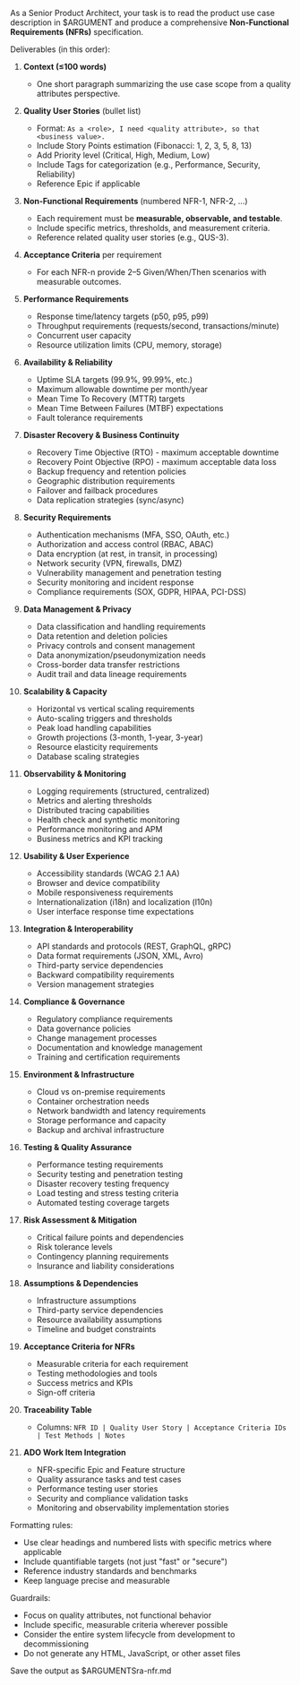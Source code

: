 As a Senior Product Architect, your task is to read the product use case description in $ARGUMENT and produce a comprehensive **Non-Functional Requirements (NFRs)** specification.

Deliverables (in this order):

1) **Context (≤100 words)**
   - One short paragraph summarizing the use case scope from a quality attributes perspective.

2) **Quality User Stories** (bullet list)
   - Format: `As a <role>, I need <quality attribute>, so that <business value>.`
   - Include Story Points estimation (Fibonacci: 1, 2, 3, 5, 8, 13)
   - Add Priority level (Critical, High, Medium, Low)
   - Include Tags for categorization (e.g., Performance, Security, Reliability)
   - Reference Epic if applicable

3) **Non-Functional Requirements** (numbered NFR-1, NFR-2, ...)
   - Each requirement must be **measurable, observable, and testable**.
   - Include specific metrics, thresholds, and measurement criteria.
   - Reference related quality user stories (e.g., QUS-3).

4) **Acceptance Criteria** per requirement
   - For each NFR-n provide 2–5 Given/When/Then scenarios with measurable outcomes.

5) **Performance Requirements**
   - Response time/latency targets (p50, p95, p99)
   - Throughput requirements (requests/second, transactions/minute)
   - Concurrent user capacity
   - Resource utilization limits (CPU, memory, storage)

6) **Availability & Reliability**
   - Uptime SLA targets (99.9%, 99.99%, etc.)
   - Maximum allowable downtime per month/year
   - Mean Time To Recovery (MTTR) targets
   - Mean Time Between Failures (MTBF) expectations
   - Fault tolerance requirements

4) **Disaster Recovery & Business Continuity**
   - Recovery Time Objective (RTO) - maximum acceptable downtime
   - Recovery Point Objective (RPO) - maximum acceptable data loss
   - Backup frequency and retention policies
   - Geographic distribution requirements
   - Failover and failback procedures
   - Data replication strategies (sync/async)

5) **Security Requirements**
   - Authentication mechanisms (MFA, SSO, OAuth, etc.)
   - Authorization and access control (RBAC, ABAC)
   - Data encryption (at rest, in transit, in processing)
   - Network security (VPN, firewalls, DMZ)
   - Vulnerability management and penetration testing
   - Security monitoring and incident response
   - Compliance requirements (SOX, GDPR, HIPAA, PCI-DSS)

6) **Data Management & Privacy**
   - Data classification and handling requirements
   - Data retention and deletion policies
   - Privacy controls and consent management
   - Data anonymization/pseudonymization needs
   - Cross-border data transfer restrictions
   - Audit trail and data lineage requirements

7) **Scalability & Capacity**
   - Horizontal vs vertical scaling requirements
   - Auto-scaling triggers and thresholds
   - Peak load handling capabilities
   - Growth projections (3-month, 1-year, 3-year)
   - Resource elasticity requirements
   - Database scaling strategies

8) **Observability & Monitoring**
   - Logging requirements (structured, centralized)
   - Metrics and alerting thresholds
   - Distributed tracing capabilities
   - Health check and synthetic monitoring
   - Performance monitoring and APM
   - Business metrics and KPI tracking

9) **Usability & User Experience**
   - Accessibility standards (WCAG 2.1 AA)
   - Browser and device compatibility
   - Mobile responsiveness requirements
   - Internationalization (i18n) and localization (l10n)
   - User interface response time expectations

10) **Integration & Interoperability**
    - API standards and protocols (REST, GraphQL, gRPC)
    - Data format requirements (JSON, XML, Avro)
    - Third-party service dependencies
    - Backward compatibility requirements
    - Version management strategies

11) **Compliance & Governance**
    - Regulatory compliance requirements
    - Data governance policies
    - Change management processes
    - Documentation and knowledge management
    - Training and certification requirements

12) **Environment & Infrastructure**
    - Cloud vs on-premise requirements
    - Container orchestration needs
    - Network bandwidth and latency requirements
    - Storage performance and capacity
    - Backup and archival infrastructure

18) **Testing & Quality Assurance**
    - Performance testing requirements
    - Security testing and penetration testing
    - Disaster recovery testing frequency
    - Load testing and stress testing criteria
    - Automated testing coverage targets

19) **Risk Assessment & Mitigation**
    - Critical failure points and dependencies
    - Risk tolerance levels
    - Contingency planning requirements
    - Insurance and liability considerations

20) **Assumptions & Dependencies**
    - Infrastructure assumptions
    - Third-party service dependencies
    - Resource availability assumptions
    - Timeline and budget constraints

21) **Acceptance Criteria for NFRs**
    - Measurable criteria for each requirement
    - Testing methodologies and tools
    - Success metrics and KPIs
    - Sign-off criteria

22) **Traceability Table**
    - Columns: `NFR ID | Quality User Story | Acceptance Criteria IDs | Test Methods | Notes`

23) **ADO Work Item Integration**
    - NFR-specific Epic and Feature structure
    - Quality assurance tasks and test cases
    - Performance testing user stories
    - Security and compliance validation tasks
    - Monitoring and observability implementation stories

Formatting rules:
- Use clear headings and numbered lists with specific metrics where applicable
- Include quantifiable targets (not just "fast" or "secure")
- Reference industry standards and benchmarks
- Keep language precise and measurable

Guardrails:
- Focus on quality attributes, not functional behavior
- Include specific, measurable criteria wherever possible
- Consider the entire system lifecycle from development to decommissioning
- Do not generate any HTML, JavaScript, or other asset files

Save the output as $ARGUMENTSra-nfr.md
